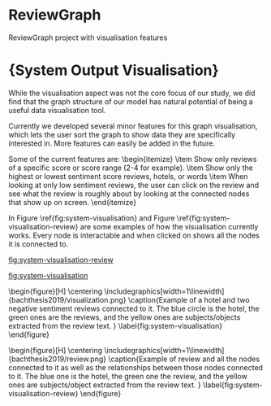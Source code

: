 # ReviewGraph
ReviewGraph project with visualisation features


# {System Output Visualisation}
While the visualisation aspect was not the core focus of our study, we did find that the graph structure of our model has natural potential of being a useful data visualisation tool. 
 
Currently we developed several minor features for this graph visualisation, which lets the user sort the graph to show data they are specifically interested in. More features can easily be added in the future. 
 
Some of the current features are:
\begin{itemize}
    \item Show only reviews of a specific score or score range (2-4 for example).
    \item Show only the highest or lowest sentiment score reviews, hotels, or words
    \item When looking at only low sentiment reviews, the user can click on the review and see what the review is roughly about by looking at the connected nodes that show up on screen.
\end{itemize}

In Figure \ref{fig:system-visualisation} and Figure \ref{fig:system-visualisation-review} are some examples of how the visualisation currently works. Every node is interactable and when clicked on shows all the nodes it is connected to.

[fig:system-visualisation-review](https://github.com/aaronlifenghan/ReviewGraph/blob/main/review.png)

[fig:system-visualisation](https://github.com/aaronlifenghan/ReviewGraph/blob/main/visualization.png)



\begin{figure}[H]
    \centering
    \includegraphics[width=1\linewidth]{bachthesis2019/visualization.png}
    \caption{Example of a hotel and two negative sentiment reviews connected to it. The blue circle is the hotel, the green ones are the reviews, and the yellow ones are subjects/objects extracted from the review text. }
    \label{fig:system-visualisation}
\end{figure}

\begin{figure}[H]
    \centering
    \includegraphics[width=1\linewidth]{bachthesis2019/review.png}
    \caption{Example of review and all the nodes connected to it as well as the relationships between those nodes connected to it. The blue one is the hotel, the green one the review, and the yellow ones are subjects/object extracted from the review text. }
    \label{fig:system-visualisation-review}
\end{figure}
